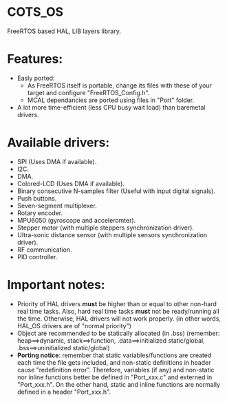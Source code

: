 # COTS_OS
FreeRTOS based HAL, LIB layers library.

# Features:
  * Easly ported:
    * As FreeRTOS itself is portable, change its files with these of your target and configure "FreeRTOS_Config.h".
    * MCAL dependancies are ported using files in "Port" folder.
  * A lot more time-efficient (less CPU busy wait load) than baremetal drivers.
  
# Available drivers:
  * SPI (Uses DMA if available).
  * I2C.
  * DMA.
  * Colored-LCD (Uses DMA if available).
  * Binary consecutive N-samples filter (Useful with input digital signals).
  * Push buttons.
  * Seven-segment multiplexer.
  * Rotary encoder.
  * MPU6050 (gyroscope and acceleromter).
  * Stepper motor (with multiple steppers synchronization driver).
  * Ultra-sonic distance sensor (with multiple sensors synchronization driver).
  * RF communication.
  * PID controller.
  
    

# Important notes:
  * Priority of HAL drivers **must** be higher than or equal to other non-hard real time tasks. Also, hard real time tasks **must** not be ready/running all the time. Otherwise, HAL drivers will not work properly. (in other words, HAL_OS drivers are of "normal priority")
  * Object are recommended to be statically allocated (in .bss) (remember: heap==>dynamic, stack==>function, .data==>initialized static/global, .bss==>uninitialized static/global)
  * **Porting notice**: remember that static variables/functions are created each time the file gets included, and non-static definitions in header cause "redefinition error". Therefore, variables (if any) and non-static nor inline functions better be defined in "Port_xxx.c" and externed in "Port_xxx.h". On the other hand, static and inline functions are normally defined in a header "Port_xxx.h".
